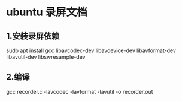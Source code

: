 # ubuntu 录屏文档
## 1.安装录屏依赖
sudo apt install gcc libavcodec-dev libavdevice-dev libavformat-dev libavutil-dev libswresample-dev 
## 2.编译
gcc recorder.c -lavcodec  -lavformat -lavutil  -o recorder.out